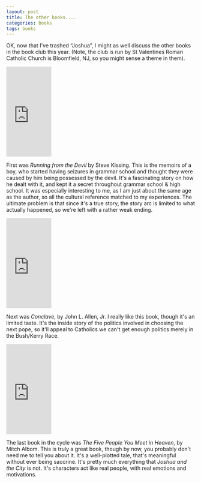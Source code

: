 ```yaml
---
layout: post
title: The other books....
categories: books
tags: books
---
```

OK, now that I've trashed &#8220;Joshua&#8221;, I might as well discuss the other books in the book club this year.  (Note, the club is run by St Valentines Roman Catholic Church is Bloomfield, NJ, so you might sense a theme in them).

<iframe src="http://rcm.amazon.com/e/cm?t=njtheatercom-20&o=1&p=8&l=as1&asins=0824521056&ref=tf_til&fc1=000000&IS2=1&lt1=_blank&m=amazon&lc1=0000FF&bc1=000000&bg1=FFFFFF&f=ifr" style="width:120px;height:240px;" scrolling="no" marginwidth="0" marginheight="0" frameborder="0">    </iframe>


First was *Running from the Devil* by Steve Kissing.  This is the memoirs of a boy, who started having seizures in grammar school and thought they were caused by him being possessed by the devil.  It's a fascinating story on how he dealt with it, and kept it a secret throughout grammar school &amp; high school.  It was especially interesting to me, as I am just about the same age as the author, so all the cultural reference matched to my experiences.  The ultimate problem is that since it's a true story, the story arc is limited to what actually happened, so we're left with a rather weak ending. 

<iframe src="http://rcm.amazon.com/e/cm?t=njtheatercom-20&o=1&p=8&l=as1&asins=0385504535&ref=tf_til&fc1=000000&IS2=1&lt1=_blank&m=amazon&lc1=0000FF&bc1=000000&bg1=FFFFFF&f=ifr" style="width:120px;height:240px;" scrolling="no" marginwidth="0" marginheight="0" frameborder="0">    </iframe>


Next was *Conclave*, by John L. Allen, Jr.  I really like this book, though it's an limited taste.  It's the inside story of the politics involved in choosing the next pope, so it'll appeal to Catholics we can't get enough politics merely in the Bush/Kerry Race.

<iframe src="http://rcm.amazon.com/e/cm?t=njtheatercom-20&o=1&p=8&l=as1&asins=0786868716&ref=tf_til&fc1=000000&IS2=1&lt1=_blank&m=amazon&lc1=0000FF&bc1=000000&bg1=FFFFFF&f=ifr" style="width:120px;height:240px;" scrolling="no" marginwidth="0" marginheight="0" frameborder="0">    </iframe>


The last book in the cycle was *The Five People You Meet in Heaven*, by Mitch Albom. This is truly a great book, though by now, you probably don't need me to tell you about it.   It's a well-plotted tale, that's meaningful without ever being saccrine.  It's pretty much everything that *Joshua and the City* is not.  It's characters act like real people, with real emotions and motivations.

